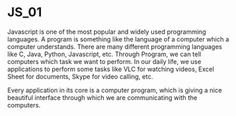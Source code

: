 # JS_01
Javascript is one of the most popular and widely used programming languages. 
A program is something like the language of a computer which a computer understands. There are many different programming languages like C, Java, Python, Javascript, etc. Through Program, we can tell computers which task we want to perform. In our daily life, we use applications to perform some tasks like VLC for watching videos, Excel Sheet for documents, Skype for video calling, etc.

Every application in its core is a computer program, which is giving a nice beautiful interface through which we are communicating with the computers.
